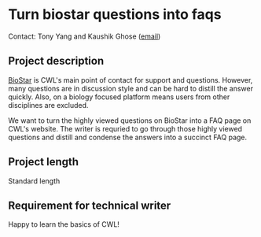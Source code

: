 # Turn biostar questions into faqs
Contact: Tony Yang and Kaushik Ghose ([email](mailto:common-workflow-language-gsod-2019@googlegroups.com))

## Project description
[BioStar](https://www.biostars.org/t/cwl/) is CWL's main point of contact for support and questions. However, many questions are in discussion style and can be hard to distill the answer quickly. Also, on a biology focused platform means users from other disciplines are excluded.  
  
We want to turn the highly viewed questions on BioStar into a FAQ page on CWL's website. The writer is requried to go through those highly viewed questions and distill and condense the answers into a succinct FAQ page.

## Project length
Standard length

## Requirement for technical writer
Happy to learn the basics of CWL!
